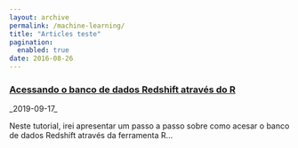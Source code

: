 ```yaml
---
layout: archive
permalink: /machine-learning/
title: "Articles teste"
pagination:
  enabled: true
date: 2016-08-26
---
```


<!---
entries will follow this format:
<article>
<h3><a href=""> </a></h3>
<div class="summary">
<span><i class="fa fa-calendar"></i> _date_</span>
<p> ...</p>
<a class="btn btn-outline-primary btn-sm" href="">Full Post</a>
</div>
</article>
--->

<article>
<h3><a href="2019-10-25-teste.html">Acessando o banco de dados Redshift através do R</a></h3>
<div class="summary">
<span><i class="fa fa-calendar"></i> _2019-09-17_</span>
<p> Neste tutorial, irei apresentar um passo a passo sobre como acesar o banco de dados Redshift através da ferramenta R...</p>
</div>
</article>
